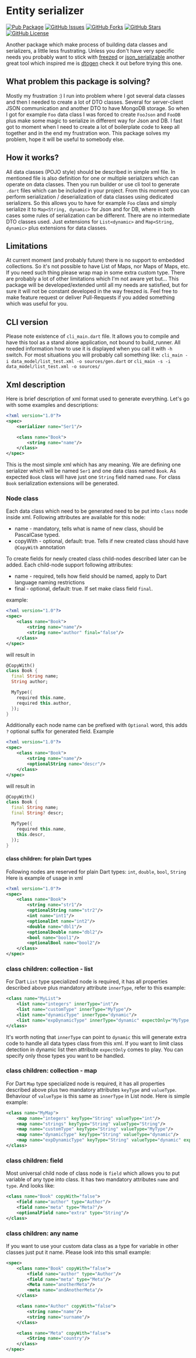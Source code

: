 # Entity serializer
[![Pub Package](https://img.shields.io/pub/v/entity_serializer.svg)](https://pub.dev/packages/yet_another_layout_builder)
[![GitHub Issues](https://img.shields.io/github/issues/TheTosters/entity_serializer.svg)](https://github.com/TheTosters/entity_serializer/issues)
[![GitHub Forks](https://img.shields.io/github/forks/TheTosters/entity_serializer.svg)](https://github.com/TheTosters/entity_serializer/network)
[![GitHub Stars](https://img.shields.io/github/stars/TheTosters/entity_serializer.svg)](https://github.com/TheTosters/entity_serializer/stargazers)
[![GitHub License](https://img.shields.io/badge/license-MIT-blue.svg)](https://github.com/TheTosters/entity_serializer/blob/master/LICENSE)

Another package which make process of building data classes and serializers, a little less 
frustrating. Unless you don't have very specific needs you probably want to stick with 
[freezed](https://pub.dev/packages/freezed) or [json_serializable](https://pub.dev/packages/json_serializable)
another great tool which inspired me is [dtogen](https://github.com/qyre-ab/dtogen) check it out
before trying this one.

## What problem this package is solving?

Mostly my frustration :) I run into problem where I got several data classes and then I needed to
create a lot of DTO classes. Several for server-client JSON communication and another DTO to have
MongoDB storage. So when I got for example `Foo` data class I was forced to create `FooJson` and 
`FooDB` plus make some magic to serialize in different way for Json and DB. 
I fast got to moment when I need to create a lot of boilerplate code to keep all together and in the
end my frustration won. This package solves my problem, hope it will be useful to somebody else.

## How it works?

All data classes (POJO style) should be described in simple xml file. In mentioned file is also
definition for one or multiple serializers which can operate on data classes. Then you run builder
or use cli tool to generate `.dart` files which can be included in your project. From this moment
you can perform serialization / deserialization of data classes using dedicated serializers. So this
allows you to have for example `Foo` class and simply serialize it to `Map<String, dynamic>` for
Json and for DB, where in both cases some rules of serialization can be different. There are no 
intermediate DTO classes used. Just extensions for `List<dynamic>` and `Map<String, dynamic>` plus 
extensions for data classes.

## Limitations

At current moment (and probably future) there is no support to embedded collections. So it's not
possible to have List of Maps, nor Maps of Maps, etc. If you need such thing please wrap map in some
extra custom type.
There are probably a lot of other limitations which I'm not aware yet but... This package will be
developed/extended until all my needs are satisfied, but for sure it will not be constant developed
in the way freezed is. Feel free to make feature request or deliver Pull-Requests if you added
something which was useful for you.

## CLI version

Please note existence of `cli_main.dart` file. It allows you to compile and have this tool as a 
stand alone application, not bound to build_runner. All needed information how to use it is 
displayed when you call it with `-h` switch. For most situations you will probably call something
like:
```cli_main -i data_model/list_test.xml -o sources/gen.dart```
or
```cli_main -s -i data_model/list_test.xml -o sources/```

## Xml description

Here is brief description of xml format used to generate everything. Let's go with some examples
and descriptions:
```xml
<?xml version="1.0"?>
<spec>
    <serializer name="Ser1"/>

    <class name="Book">
        <string name="name"/>
    </class>
</spec>
```
This is the most simple xml which has any meaning. We are defining one serializer which will be 
named `Ser1` and one data class named `Book`. As expected `Book` class will have just one `String` 
field named `name`. For class `Book` serialization extensions will be generated.

### Node class

Each data class which need to be generated need to be put into `class` node inside xml. Following
attributes are available for this node:
- name - mandatory, tells what is name of new class, should be PascalCase typed.
- copyWith - optional, default: true. Tells if new created class should have `@CopyWith` annotation

To create fields for newly created class child-nodes described later can be added. Each child-node
support following attributes:
- name - required, tells how field should be named, apply to Dart language naming restrictions
- final - optional, default: true. If set make class field `final`.

example:
```xml
<?xml version="1.0"?>
<spec>
    <class name="Book">
        <string name="name"/>
        <string name="author" final="false"/>
    </class>
</spec>
```
will result in
```dart
@CopyWith()
class Book {
  final String name;
  String author;

  MyType({
    required this.name,
    required this.author,
  });
}
```

Additionally each node name can be prefixed with `Optional` word, this adds `?` optional suffix for
generated field. Example
```xml
<?xml version="1.0"?>
<spec>
    <class name="Book">
        <string name="name"/>
        <optionalString name="descr"/>
    </class>
</spec>
```
will result in
```dart
@CopyWith()
class Book {
  final String name;
  final String? descr;

  MyType({
    required this.name,
    this.descr,
  });
}
```

#### class children: for plain Dart types

Following nodes are reserved for plain Dart types: `int`, `double`, `bool`, `String`
Here is example of usage in xml
```xml
<?xml version="1.0"?>
<spec>
    <class name="Book">
        <string name="str1"/>
        <optionalString name="str2"/>
        <int name="int1"/>
        <optionalInt name="int2"/>
        <double name="dbl1"/>
        <optionalDouble name="dbl2"/>
        <bool name="bool1"/>
        <optionalBool name="bool2"/>
    </class>
</spec>
```

### class children: collection - list

For Dart `List` type specialized node is required, it has all properties described above plus 
mandatory attribute `innerType`, refer to this example:
```xml
<class name="MyList">
    <list name="integers" innerType="int"/>
    <list name="customType" innerType="MyType"/>
    <list name="dynamicType" innerType="dynamic"/>
    <list name="expDynamicType" innerType="dynamic" expectOnly="MyType,MyOther"/>
</class>
```

It's worth noting that `innerType` can point to `dynamic` this will generate extra code to handle
all data types class from this xml. If you want to limit class detection in dynamic list then 
attribute `expectOnly` comes to play. You can specify only those types you want to be handled.

### class children: collection - map

For Dart `Map` type specialized node is required, it has all properties described above plus
two mandatory attributes `keyType` and `valueType`. Behaviour of `valueType` is this same as
`innerType` in List node. Here is simple example:

```xml
<class name="MyMap">
    <map name="integers" keyType="String" valueType="int"/>
    <map name="strings" keyType="String" valueType="String"/>
    <map name="customType" keyType="String" valueType="MyType"/>
    <map name="dynamicType" keyType="String" valueType="dynamic"/>
    <map name="expDynamicType" keyType="String" valueType="dynamic" expectOnly="MyType,MyOther"/>
</class>
```

### class children: field

Most universal child node of class node is `field` which allows you to put variable of any type
into class. It has two mandatory attributes `name` and `type`. And looks like:

```xml
<class name="Book" copyWith="false">
    <field name="author" type="Author"/>
    <field name="meta" type="Meta?"/>
    <optionalField name="extra" type="String"/>
</class>
```

### class children: any name

If you want to use your custom data class as a type for variable in other classes just put it name.
Please look into this small example:
```xml
<spec>
    <class name="Book" copyWith="false">
        <field name="author" type="Author"/>
        <field name="meta" type="Meta"/>
        <Meta name="anotherMeta"/>
        <meta name="andAnotherMeta"/>
    </class>

    <class name="Author" copyWith="false">
        <string name="name"/>
        <string name="surname"/>
    </class>

    <class name="Meta" copyWith="false">
        <String name="country"/>
    </class>
</spec>
```